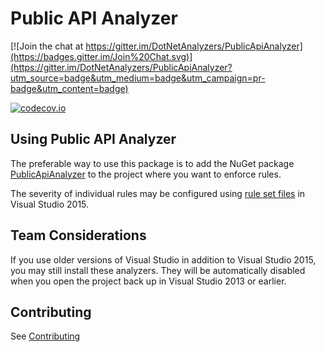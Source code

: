 # Public API Analyzer

[![Join the chat at https://gitter.im/DotNetAnalyzers/PublicApiAnalyzer](https://badges.gitter.im/Join%20Chat.svg)](https://gitter.im/DotNetAnalyzers/PublicApiAnalyzer?utm_source=badge&utm_medium=badge&utm_campaign=pr-badge&utm_content=badge)

[![codecov.io](http://codecov.io/github/DotNetAnalyzers/PublicApiAnalyzer/coverage.svg?branch=master)](http://codecov.io/github/DotNetAnalyzers/PublicApiAnalyzer?branch=master)

## Using Public API Analyzer

The preferable way to use this package is to add the NuGet package [PublicApiAnalyzer](http://www.nuget.org/packages/PublicApiAnalyzer/)
to the project where you want to enforce rules.

The severity of individual rules may be configured using [rule set files](https://msdn.microsoft.com/en-us/library/dd264996.aspx)
in Visual Studio 2015.

## Team Considerations

If you use older versions of Visual Studio in addition to Visual Studio 2015, you may still install these analyzers. They will be automatically disabled when you open the project back up in Visual Studio 2013 or earlier.

## Contributing

See [Contributing](CONTRIBUTING.md)
